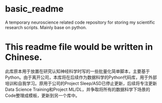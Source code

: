 # basic_readme

A temporary neuroscience related code repository for storing my scientific research scripts. Mainly base on python.

# This readme file would be written in Chinese.

此库原本用于放置在研究认知神经科学时写的一些批量化简单脚本，主要基于Python。由于离开公司，本库将在后续作为数据科学的Python代码库，用于外部培训和自我学习。原用于公司的Project Sleep/ASD已停止更新，后续将专注更新Data Science Training和Project ML/DL，并争取将所有的数据科学下场景的Code整理成模板，更新到另一个库中。

